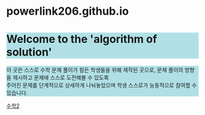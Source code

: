 # powerlink206.github.io

<html>
  <head>
    <title>algorithm of solution</title>
  </head>
  <body>
    <h1 style="background-color:powderblue;">Welcome to the 'algorithm of solution'</h1>
    <p style="background-color:powderblue;">이 곳은 스스로 수학 문제 풀이가 힘든 학생들을 위해 제작된 곳으로, 문제 풀이의 방향을 제시하고 문제에 스스로 도전해볼 수 있도록<br>주어진 문제를 단계적으로 상세하게 나눠놓았으며 학생 스스로가 능동적으로 참여할 수 있습니다.</p>
    <a href="derivative.html">수학2</a> <br>
    
  </body>
 </html>

